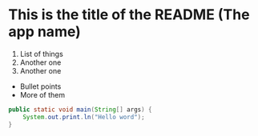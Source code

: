# This is the title of the README (The app name)


1. List of things
1. Another one
1. Another one

- Bullet points
- More of them

```java
public static void main(String[] args) {
    System.out.print.ln("Hello word");
}
```
